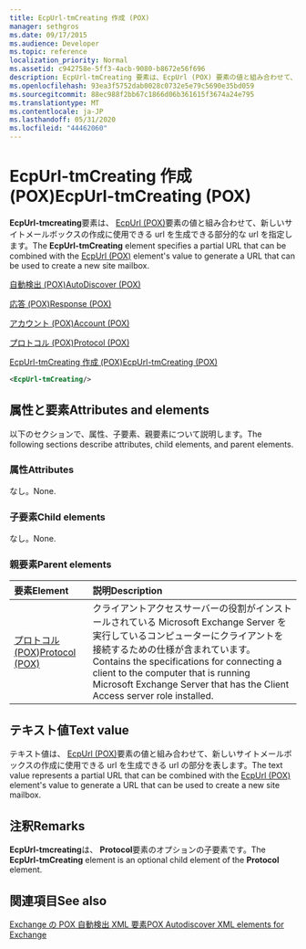 ```yaml
---
title: EcpUrl-tmCreating 作成 (POX)
manager: sethgros
ms.date: 09/17/2015
ms.audience: Developer
ms.topic: reference
localization_priority: Normal
ms.assetid: c942758e-5ff3-4acb-9080-b8672e56f696
description: EcpUrl-tmCreating 要素は、EcpUrl (POX) 要素の値と組み合わせて、新しいサイトメールボックスの作成に使用できる URL を生成できる部分的な URL を指定します。
ms.openlocfilehash: 93ea3f5752dab0028c0732e5e79c5690e35bd059
ms.sourcegitcommit: 88ec988f2bb67c1866d06b361615f3674a24e795
ms.translationtype: MT
ms.contentlocale: ja-JP
ms.lasthandoff: 05/31/2020
ms.locfileid: "44462060"
---
```

# <a name="ecpurl-tmcreating-pox"></a><span data-ttu-id="c7f28-103">EcpUrl-tmCreating 作成 (POX)</span><span class="sxs-lookup"><span data-stu-id="c7f28-103">EcpUrl-tmCreating (POX)</span></span>

<span data-ttu-id="c7f28-104">**EcpUrl-tmcreating**要素は、 [EcpUrl (POX)](ecpurl-pox.md)要素の値と組み合わせて、新しいサイトメールボックスの作成に使用できる url を生成できる部分的な url を指定します。</span><span class="sxs-lookup"><span data-stu-id="c7f28-104">The **EcpUrl-tmCreating** element specifies a partial URL that can be combined with the [EcpUrl (POX)](ecpurl-pox.md) element's value to generate a URL that can be used to create a new site mailbox.</span></span> 
  
[<span data-ttu-id="c7f28-105">自動検出 (POX)</span><span class="sxs-lookup"><span data-stu-id="c7f28-105">AutoDiscover (POX)</span></span>](autodiscover-pox.md)
  
[<span data-ttu-id="c7f28-106">応答 (POX)</span><span class="sxs-lookup"><span data-stu-id="c7f28-106">Response (POX)</span></span>](response-pox.md)
  
[<span data-ttu-id="c7f28-107">アカウント (POX)</span><span class="sxs-lookup"><span data-stu-id="c7f28-107">Account (POX)</span></span>](account-pox.md)
  
[<span data-ttu-id="c7f28-108">プロトコル (POX)</span><span class="sxs-lookup"><span data-stu-id="c7f28-108">Protocol (POX)</span></span>](protocol-pox.md)
  
[<span data-ttu-id="c7f28-109">EcpUrl-tmCreating 作成 (POX)</span><span class="sxs-lookup"><span data-stu-id="c7f28-109">EcpUrl-tmCreating (POX)</span></span>](ecpurl-tmcreating-pox.md)
  
```XML
<EcpUrl-tmCreating/>
```

## <a name="attributes-and-elements"></a><span data-ttu-id="c7f28-110">属性と要素</span><span class="sxs-lookup"><span data-stu-id="c7f28-110">Attributes and elements</span></span>

<span data-ttu-id="c7f28-111">以下のセクションで、属性、子要素、親要素について説明します。</span><span class="sxs-lookup"><span data-stu-id="c7f28-111">The following sections describe attributes, child elements, and parent elements.</span></span>
  
### <a name="attributes"></a><span data-ttu-id="c7f28-112">属性</span><span class="sxs-lookup"><span data-stu-id="c7f28-112">Attributes</span></span>

<span data-ttu-id="c7f28-113">なし。</span><span class="sxs-lookup"><span data-stu-id="c7f28-113">None.</span></span>
  
### <a name="child-elements"></a><span data-ttu-id="c7f28-114">子要素</span><span class="sxs-lookup"><span data-stu-id="c7f28-114">Child elements</span></span>

<span data-ttu-id="c7f28-115">なし。</span><span class="sxs-lookup"><span data-stu-id="c7f28-115">None.</span></span>
  
### <a name="parent-elements"></a><span data-ttu-id="c7f28-116">親要素</span><span class="sxs-lookup"><span data-stu-id="c7f28-116">Parent elements</span></span>

|<span data-ttu-id="c7f28-117">**要素**</span><span class="sxs-lookup"><span data-stu-id="c7f28-117">**Element**</span></span>|<span data-ttu-id="c7f28-118">**説明**</span><span class="sxs-lookup"><span data-stu-id="c7f28-118">**Description**</span></span>|
|:-----|:-----|
|[<span data-ttu-id="c7f28-119">プロトコル (POX)</span><span class="sxs-lookup"><span data-stu-id="c7f28-119">Protocol (POX)</span></span>](protocol-pox.md) <br/> |<span data-ttu-id="c7f28-120">クライアントアクセスサーバーの役割がインストールされている Microsoft Exchange Server を実行しているコンピューターにクライアントを接続するための仕様が含まれています。</span><span class="sxs-lookup"><span data-stu-id="c7f28-120">Contains the specifications for connecting a client to the computer that is running Microsoft Exchange Server that has the Client Access server role installed.</span></span>  <br/> |
   
## <a name="text-value"></a><span data-ttu-id="c7f28-121">テキスト値</span><span class="sxs-lookup"><span data-stu-id="c7f28-121">Text value</span></span>

<span data-ttu-id="c7f28-122">テキスト値は、 [EcpUrl (POX)](ecpurl-pox.md)要素の値と組み合わせて、新しいサイトメールボックスの作成に使用できる url を生成できる url の部分を表します。</span><span class="sxs-lookup"><span data-stu-id="c7f28-122">The text value represents a partial URL that can be combined with the [EcpUrl (POX)](ecpurl-pox.md) element's value to generate a URL that can be used to create a new site mailbox.</span></span> 
  
## <a name="remarks"></a><span data-ttu-id="c7f28-123">注釈</span><span class="sxs-lookup"><span data-stu-id="c7f28-123">Remarks</span></span>

<span data-ttu-id="c7f28-124">**EcpUrl-tmcreating**は、 **Protocol**要素のオプションの子要素です。</span><span class="sxs-lookup"><span data-stu-id="c7f28-124">The **EcpUrl-tmCreating** element is an optional child element of the **Protocol** element.</span></span> 
  
## <a name="see-also"></a><span data-ttu-id="c7f28-125">関連項目</span><span class="sxs-lookup"><span data-stu-id="c7f28-125">See also</span></span>



[<span data-ttu-id="c7f28-126">Exchange の POX 自動検出 XML 要素</span><span class="sxs-lookup"><span data-stu-id="c7f28-126">POX Autodiscover XML elements for Exchange</span></span>](pox-autodiscover-xml-elements-for-exchange.md)

